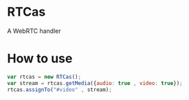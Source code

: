 # RTCas
A WebRTC handler

# How to use
```javascript
var rtcas = new RTCas();
var stream = rtcas.getMedia({audio: true , video: true});
rtcas.assignTo("#video" , stream);
```
